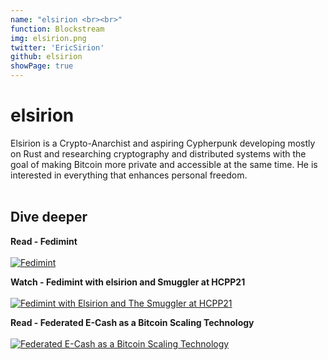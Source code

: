 ```yaml
---
name: "elsirion <br><br>"
function: Blockstream
img: elsirion.png
twitter: 'EricSirion'
github: elsirion
showPage: true
---
```


# elsirion
 
Elsirion is a Crypto-Anarchist and aspiring Cypherpunk developing mostly on Rust and researching cryptography and distributed systems with the goal of making Bitcoin more private and accessible at the same time. He is interested in everything that enhances personal freedom. 
<br><br>

## Dive deeper


<div class="grid grid-cols-1 md:grid-cols-2 gap-5">
<div class="p-3 my-2">

**Read - Fedimint** <br><br>
[ ![Fedimint](/content/elsirion_fedimint.png)](https://fedimint.org/)
</div>

<div class="p-3 my-2">

**Watch - Fedimint with elsirion and Smuggler at HCPP21** <br><br>
[ ![Fedimint with Elsirion and The Smuggler at HCPP21](/content/elsirion_hcpp21.png)](https://www.youtube.com/watch?v=JXGmzTbyuEw&t=5330s/)
</div>

<div class="p-3 my-2">

**Read - Federated E-Cash as a Bitcoin Scaling Technology** <br><br>
[ ![Federated E-Cash as a Bitcoin Scaling Technology](/content/elsirion_ecash.png)](https://medium.com/blockstream/blockstream-sponsors-federated-e-cash-as-a-bitcoin-scaling-technology-637ba05de7b3/)
</div>

</div>

<br>

